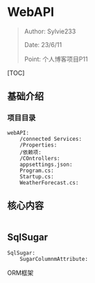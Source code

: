 # WebAPI

> Author: Sylvie233
>
> Date: 23/6/11
>
> Point: 个人博客项目P11

[TOC]

## 基础介绍

### 项目目录

```
webAPI:
	/connected Services:
	/Properties:
	/依赖项:
	/COntrollers:
	appsettings.json:
	Program.cs:
	Startup.cs:
	WeatherForecast.cs:
```







## 核心内容

```

```

























## SqlSugar

```
SqlSugar:
	SugarColumnmAttribute:
```





ORM框架





